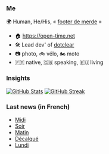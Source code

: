### Me

🌍 Human, He/His, « [footer de merde](https://open-time.net/post/2013/07/17/La-veritable-histoire-du-Footer-de-merde-) » 
* 🏠 https://open-time.net 
* 🛠️ Lead dev' of [dotclear](https://git.dotclear.org/dev/dotclear)
* 📷 photo, 🚲 vélo, 🏍️ moto 
* 🇫🇷 native, 🇬🇧 speaking, 🇪🇺 living

### Insights

[![GitHub Stats](https://github-readme-stats-sigma-five.vercel.app/api?username=franck-paul)](https://github.com/franck-paul)
[![GitHub Streak](https://github-readme-streak-stats.herokuapp.com?user=franck-paul)](https://git.io/streak-stats)

### Last news (in French)

<!-- BLOG-POST-LIST:START -->
- [Midi](https://open-time.net/post/2023/10/06/Midi)
- [Soir](https://open-time.net/post/2023/10/05/Soir)
- [Matin](https://open-time.net/post/2023/10/04/Matin)
- [Décalqué](https://open-time.net/post/2023/10/03/Decalque)
- [Lundi](https://open-time.net/post/2023/10/02/Lundi)
<!-- BLOG-POST-LIST:END -->
